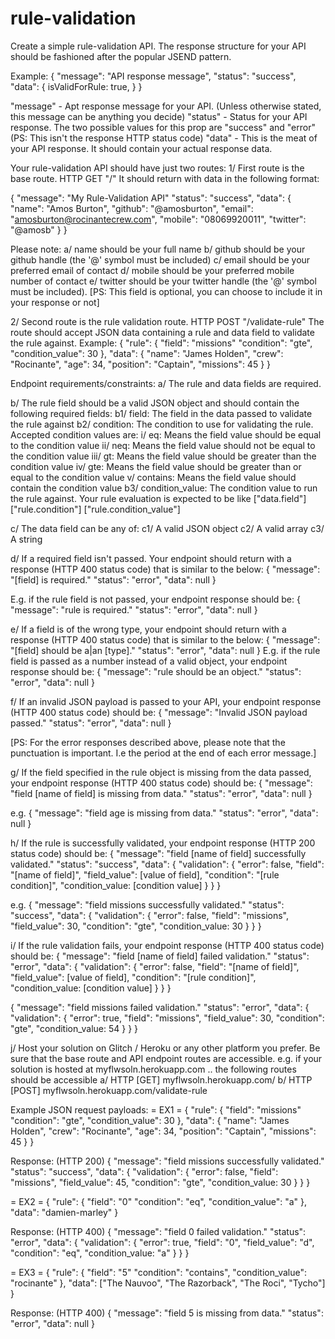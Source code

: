 # rule-validation

Create a simple rule-validation API.
The response structure for your API should be fashioned after the popular JSEND pattern. 

Example:
{
  "message": "API response message",
  "status": "success",
  "data": {
    isValidForRule: true,
  }
}

"message" - Apt response message for your API. (Unless otherwise stated, this message can be anything you decide)
"status" - Status for your API response. The two possible values for this prop are "success" and "error" (PS: This isn't the response HTTP status code)
"data" - This is the meat of your API response. It should contain your actual response data.


Your rule-validation API should have just two routes:
1/ First route is the base route. HTTP GET "/"
It should return with data in the following format:

{
  "message": "My Rule-Validation API"
  "status": "success",
  "data": {
    "name": "Amos Burton",
    "github": "@amosburton",
    "email": "amosburton@rocinantecrew.com",
    "mobile": "08069920011",
    "twitter": "@amosb"
  }
}

Please note:
a/ name should be your full name
b/ github should be your github handle (the '@' symbol must be included)
c/ email should be your preferred email of contact 
d/ mobile should be your preferred mobile number of contact 
e/ twitter should be your twitter handle (the '@' symbol must be included). [PS: This field is optional, you can choose to include it in your response or not]

2/ Second route is the rule validation route. HTTP POST "/validate-rule"
The route should accept JSON data containing a rule and data field to validate the rule against. Example:
{
  "rule": {
    "field": "missions"
    "condition": "gte",
    "condition_value": 30
  },
  "data": {
    "name": "James Holden",
    "crew": "Rocinante",
    "age": 34,
    "position": "Captain",
    "missions": 45
  }
}

Endpoint requirements/constraints:
a/ The rule and data fields are required.

b/ The rule field should be a valid JSON object and should contain the following required fields: 
b1/ field: The field in the data passed to validate the rule against
b2/ condition: The condition to use for validating the rule. Accepted condition values are:
    i/ eq: Means the field value should be equal to the condition value 
    ii/ neq: Means the field value should not be equal to the condition value 
    iii/ gt: Means the field value should be greater than the condition value 
    iv/ gte: Means the field value should be greater than or equal to the condition value 
    v/ contains: Means the field value should contain the condition value
b3/ condition_value: The condition value to run the rule against. Your rule evaluation is expected to be like ["data.field"] ["rule.condition"] ["rule.condition_value"]

c/ The data field can be any of:
c1/ A valid JSON object 
c2/ A valid array
c3/ A string

d/ If a required field isn't passed. Your endpoint should return with a response (HTTP 400 status code) that is similar to the below:
{
  "message": "[field] is required."
  "status": "error",
  "data": null
}

E.g. if the rule field is not passed, your endpoint response should be:
{
  "message": "rule is required."
  "status": "error",
  "data": null
}

e/ If a field is of the wrong type, your endpoint should return with a response (HTTP 400 status code) that is similar to the below:
{
  "message": "[field] should be a|an [type]."
  "status": "error",
  "data": null
}
E.g. if the rule field is passed as a number instead of a valid object, your endpoint response should be:
{
  "message": "rule should be an object."
  "status": "error",
  "data": null
}

f/ If an invalid JSON payload is passed to your API, your endpoint response (HTTP 400 status code) should be:
{
  "message": "Invalid JSON payload passed."
  "status": "error",
  "data": null
}

[PS: For the error responses described above, please note that the punctuation is important. I.e the period at the end of each error message.]

g/ If the field specified in the rule object is missing from the data passed, your endpoint response (HTTP 400 status code) should be:
{
  "message": "field [name of field] is missing from data."
  "status": "error",
  "data": null
}

e.g. 
{
  "message": "field age is missing from data."
  "status": "error",
  "data": null
}

h/ If the rule is successfully validated, your endpoint response (HTTP 200 status code) should be:
{
  "message": "field [name of field] successfully validated."
  "status": "success",
  "data": {
    "validation": {
      "error": false,
      "field": "[name of field]",
      "field_value": [value of field],
      "condition": "[rule condition]",
      "condition_value: [condition value]
    }
  }
}

e.g.
{
  "message": "field missions successfully validated."
  "status": "success",
  "data": {
    "validation": {
      "error": false,
      "field": "missions",
      "field_value": 30,
      "condition": "gte",
      "condition_value: 30
    }
  }
}

i/ If the rule validation fails, your endpoint response (HTTP 400 status code) should be:
{
  "message": "field [name of field] failed validation."
  "status": "error",
  "data": {
    "validation": {
      "error": false,
      "field": "[name of field]",
      "field_value": [value of field],
      "condition": "[rule condition]",
      "condition_value: [condition value]
    }
  }
}

{
  "message": "field missions failed validation."
  "status": "error",
  "data": {
    "validation": {
      "error": true,
      "field": "missions",
      "field_value": 30,
      "condition": "gte",
      "condition_value: 54
    }
  }
}

j/ Host your solution on Glitch / Heroku or any other platform you prefer. Be sure that the base route and API endpoint routes are accessible.
e.g. if your solution is hosted at myflwsoln.herokuapp.com .. the following routes should be accessible 
a/ HTTP [GET] myflwsoln.herokuapp.com/
b/ HTTP [POST] myflwsoln.herokuapp.com/validate-rule

Example JSON request payloads:
= EX1 =
{
  "rule": {
    "field": "missions"
    "condition": "gte",
    "condition_value": 30
  },
  "data": {
    "name": "James Holden",
    "crew": "Rocinante",
    "age": 34,
    "position": "Captain",
    "missions": 45
  }
}

Response: (HTTP 200)
{
  "message": "field missions successfully validated."
  "status": "success",
  "data": {
    "validation": {
      "error": false,
      "field": "missions",
      "field_value": 45,
      "condition": "gte",
      "condition_value: 30
    }
  }
}

= EX2 =
{
  "rule": {
    "field": "0"
    "condition": "eq",
    "condition_value": "a"
  },
  "data": "damien-marley"
}

Response: (HTTP 400)
{
  "message": "field 0 failed validation."
  "status": "error",
  "data": {
    "validation": {
      "error": true,
      "field": "0",
      "field_value": "d",
      "condition": "eq",
      "condition_value: "a"
    }
  }
}


= EX3 =
{
  "rule": {
    "field": "5"
    "condition": "contains",
    "condition_value": "rocinante"
  },
  "data": ["The Nauvoo", "The Razorback", "The Roci", "Tycho"]
}

Response: (HTTP 400)
{
  "message": "field 5 is missing from data."
  "status": "error",
  "data": null
}
